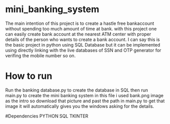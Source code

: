 # mini_banking_system
The main intention of this project is to create a hastle free bankaccount without spending too much amount of time at bank. with this project one can easily
create bank account at the nearest ATM center with proper details of the person who wants to create a bank account. I can say this is the basic project in python
using SQL Database but it can be implemented using directly linking with the live databases of SSN and OTP generator for verifing the mobile number so on.
 
 # How to run
 Run the banking database.py to create the database in SQL 
 then run main.py to create the mini banking system 
 in this file i used bank.png image as the intro so download that picture and past the path in main.py to get that image
 it will automatically gives you the windows asking for the details.
 
 #Dependencies
  PYTHON 
  SQL
  TKINTER
  
 
